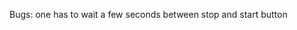 <!--/***************************************************
* @author Brian Verschoore
* @created 27/04/2017
* @modified 04 /05/2016
* @copyright Copyright © 2016-2017 Artevelde University College Ghent
* @function catch and trow something
* @TODO A LOT
****************************************************/-->

Bugs: 
        one has to wait a few seconds between stop and start button